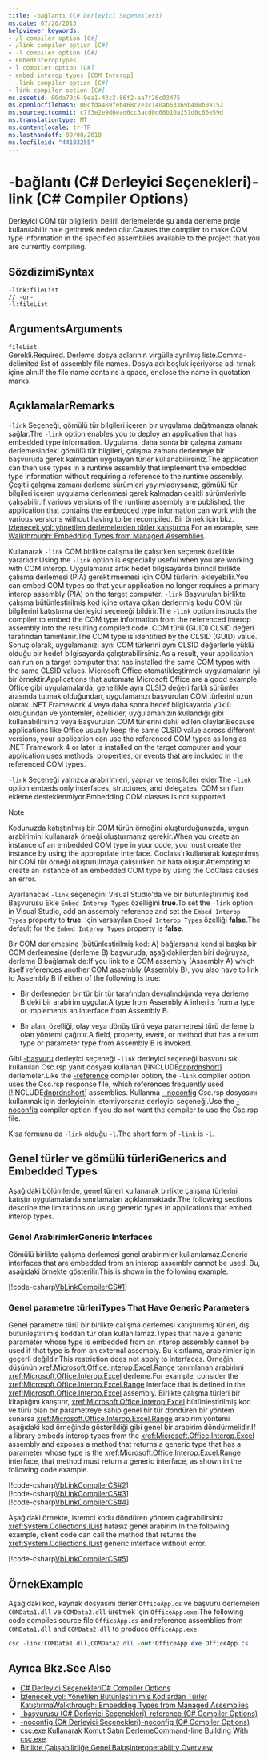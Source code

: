 ```yaml
---
title: -bağlantı (C# Derleyici Seçenekleri)
ms.date: 07/20/2015
helpviewer_keywords:
- /l compiler option [C#]
- /link compiler option [C#]
- -l compiler option [C#]
- EmbedInteropTypes
- l compiler option [C#]
- embed interop types [COM Interop]
- -link compiler option [C#]
- link compiler option [C#]
ms.assetid: 00da70c6-9ea1-43c2-86f2-aa7f26c03475
ms.openlocfilehash: 00cfda489feb468c7e3c140ab63369b408b09152
ms.sourcegitcommit: c7f3e2e9d6ead6cc3acd0d66b10a251d0c66e59d
ms.translationtype: MT
ms.contentlocale: tr-TR
ms.lasthandoff: 09/08/2018
ms.locfileid: "44183255"
---
```

# <a name="-link-c-compiler-options"></a><span data-ttu-id="54c47-102">-bağlantı (C# Derleyici Seçenekleri)</span><span class="sxs-lookup"><span data-stu-id="54c47-102">-link (C# Compiler Options)</span></span>
<span data-ttu-id="54c47-103">Derleyici COM tür bilgilerini belirli derlemelerde şu anda derleme proje kullanılabilir hale getirmek neden olur.</span><span class="sxs-lookup"><span data-stu-id="54c47-103">Causes the compiler to make COM type information in the specified assemblies available to the project that you are currently compiling.</span></span>  
  
## <a name="syntax"></a><span data-ttu-id="54c47-104">Sözdizimi</span><span class="sxs-lookup"><span data-stu-id="54c47-104">Syntax</span></span>  
  
```console  
-link:fileList  
// -or-  
-l:fileList  
```  
  
## <a name="arguments"></a><span data-ttu-id="54c47-105">Arguments</span><span class="sxs-lookup"><span data-stu-id="54c47-105">Arguments</span></span>  
 `fileList`  
 <span data-ttu-id="54c47-106">Gerekli.</span><span class="sxs-lookup"><span data-stu-id="54c47-106">Required.</span></span> <span data-ttu-id="54c47-107">Derleme dosya adlarının virgülle ayrılmış liste.</span><span class="sxs-lookup"><span data-stu-id="54c47-107">Comma-delimited list of assembly file names.</span></span> <span data-ttu-id="54c47-108">Dosya adı boşluk içeriyorsa adı tırnak içine alın.</span><span class="sxs-lookup"><span data-stu-id="54c47-108">If the file name contains a space, enclose the name in quotation marks.</span></span>  
  
## <a name="remarks"></a><span data-ttu-id="54c47-109">Açıklamalar</span><span class="sxs-lookup"><span data-stu-id="54c47-109">Remarks</span></span>  
 <span data-ttu-id="54c47-110">`-link` Seçeneği, gömülü tür bilgileri içeren bir uygulama dağıtmanıza olanak sağlar.</span><span class="sxs-lookup"><span data-stu-id="54c47-110">The `-link` option enables you to deploy an application that has embedded type information.</span></span> <span data-ttu-id="54c47-111">Uygulama, daha sonra bir çalışma zamanı derlemesindeki gömülü tür bilgileri, çalışma zamanı derlemeye bir başvuruda gerek kalmadan uygulayan türler kullanabilirsiniz.</span><span class="sxs-lookup"><span data-stu-id="54c47-111">The application can then use types in a runtime assembly that implement the embedded type information without requiring a reference to the runtime assembly.</span></span> <span data-ttu-id="54c47-112">Çeşitli çalışma zamanı derleme sürümleri yayımladıysanız, gömülü tür bilgileri içeren uygulama derlenmesi gerek kalmadan çeşitli sürümleriyle çalışabilir.</span><span class="sxs-lookup"><span data-stu-id="54c47-112">If various versions of the runtime assembly are published, the application that contains the embedded type information can work with the various versions without having to be recompiled.</span></span> <span data-ttu-id="54c47-113">Bir örnek için bkz. [izlenecek yol: yönetilen derlemelerden türler katıştırma](../../programming-guide/concepts/assemblies-gac/walkthrough-embedding-types-from-managed-assemblies-in-visual-studio.md).</span><span class="sxs-lookup"><span data-stu-id="54c47-113">For an example, see [Walkthrough: Embedding Types from Managed Assemblies](../../programming-guide/concepts/assemblies-gac/walkthrough-embedding-types-from-managed-assemblies-in-visual-studio.md).</span></span>  
  
 <span data-ttu-id="54c47-114">Kullanarak `-link` COM birlikte çalışma ile çalışırken seçenek özellikle yararlıdır.</span><span class="sxs-lookup"><span data-stu-id="54c47-114">Using the `-link` option is especially useful when you are working with COM interop.</span></span> <span data-ttu-id="54c47-115">Uygulamanız artık hedef bilgisayarda birincil birlikte çalışma derlemesi (PIA) gerektirmemesi için COM türlerini ekleyebilir.</span><span class="sxs-lookup"><span data-stu-id="54c47-115">You can embed COM types so that your application no longer requires a primary interop assembly (PIA) on the target computer.</span></span> <span data-ttu-id="54c47-116">`-link` Başvurulan birlikte çalışma bütünleştirilmiş kod içine ortaya çıkan derlenmiş kodu COM tür bilgilerini katıştırma derleyici seçeneği bildirir.</span><span class="sxs-lookup"><span data-stu-id="54c47-116">The `-link` option instructs the compiler to embed the COM type information from the referenced interop assembly into the resulting compiled code.</span></span> <span data-ttu-id="54c47-117">COM türü (GUID) CLSID değeri tarafından tanımlanır.</span><span class="sxs-lookup"><span data-stu-id="54c47-117">The COM type is identified by the CLSID (GUID) value.</span></span> <span data-ttu-id="54c47-118">Sonuç olarak, uygulamanızı aynı COM türlerini aynı CLSID değerlerle yüklü olduğu bir hedef bilgisayarda çalıştırabilirsiniz.</span><span class="sxs-lookup"><span data-stu-id="54c47-118">As a result, your application can run on a target computer that has installed the same COM types with the same CLSID values.</span></span> <span data-ttu-id="54c47-119">Microsoft Office otomatikleştirmek uygulamaların iyi bir örnektir.</span><span class="sxs-lookup"><span data-stu-id="54c47-119">Applications that automate Microsoft Office are a good example.</span></span> <span data-ttu-id="54c47-120">Office gibi uygulamalarda, genellikle aynı CLSID değeri farklı sürümler arasında tutmak olduğundan, uygulamanızı başvurulan COM türlerini uzun olarak .NET Framework 4 veya daha sonra hedef bilgisayarda yüklü olduğundan ve yöntemler, özellikler, uygulamanızın kullandığı gibi kullanabilirsiniz veya Başvurulan COM türlerini dahil edilen olaylar.</span><span class="sxs-lookup"><span data-stu-id="54c47-120">Because applications like Office usually keep the same CLSID value across different versions, your application can use the referenced COM types as long as .NET Framework 4 or later is installed on the target computer and your application uses methods, properties, or events that are included in the referenced COM types.</span></span>  
  
 <span data-ttu-id="54c47-121">`-link` Seçeneği yalnızca arabirimleri, yapılar ve temsilciler ekler.</span><span class="sxs-lookup"><span data-stu-id="54c47-121">The `-link` option embeds only interfaces, structures, and delegates.</span></span> <span data-ttu-id="54c47-122">COM sınıfları ekleme desteklenmiyor.</span><span class="sxs-lookup"><span data-stu-id="54c47-122">Embedding COM classes is not supported.</span></span>  
  
> [!NOTE]
>  <span data-ttu-id="54c47-123">Kodunuzda katıştırılmış bir COM türün örneğini oluşturduğunuzda, uygun arabirimini kullanarak örneği oluşturmanız gerekir.</span><span class="sxs-lookup"><span data-stu-id="54c47-123">When you create an instance of an embedded COM type in your code, you must create the instance by using the appropriate interface.</span></span> <span data-ttu-id="54c47-124">Coclass'ı kullanarak katıştırılmış bir COM tür örneği oluşturulmaya çalışılırken bir hata oluşur.</span><span class="sxs-lookup"><span data-stu-id="54c47-124">Attempting to create an instance of an embedded COM type by using the CoClass causes an error.</span></span>  
  
 <span data-ttu-id="54c47-125">Ayarlanacak `-link` seçeneğini Visual Studio'da ve bir bütünleştirilmiş kod Başvurusu Ekle `Embed Interop Types` özelliğini **true**.</span><span class="sxs-lookup"><span data-stu-id="54c47-125">To set the `-link` option in Visual Studio, add an assembly reference and set the `Embed Interop Types` property to **true**.</span></span> <span data-ttu-id="54c47-126">İçin varsayılan `Embed Interop Types` özelliği **false**.</span><span class="sxs-lookup"><span data-stu-id="54c47-126">The default for the `Embed Interop Types` property is **false**.</span></span>  
  
 <span data-ttu-id="54c47-127">Bir COM derlemesine (bütünleştirilmiş kod: A) bağlarsanız kendisi başka bir COM derlemesine (derleme B) başvuruda, aşağıdakilerden biri doğruysa, derleme B bağlamak de:</span><span class="sxs-lookup"><span data-stu-id="54c47-127">If you link to a COM assembly (Assembly A) which itself references another COM assembly (Assembly B), you also have to link to Assembly B if either of the following is true:</span></span>  
  
-   <span data-ttu-id="54c47-128">Bir derlemeden bir tür bir tür tarafından devralındığında veya derleme B'deki bir arabirim uygular.</span><span class="sxs-lookup"><span data-stu-id="54c47-128">A type from Assembly A inherits from a type or implements an interface from Assembly B.</span></span>  
  
-   <span data-ttu-id="54c47-129">Bir alan, özelliği, olay veya dönüş türü veya parametresi türü derleme b olan yöntemi çağrılır.</span><span class="sxs-lookup"><span data-stu-id="54c47-129">A field, property, event, or method that has a return type or parameter type from Assembly B is invoked.</span></span>  
  
 <span data-ttu-id="54c47-130">Gibi [-başvuru](../../../csharp/language-reference/compiler-options/reference-compiler-option.md) derleyici seçeneği `-link` derleyici seçeneği başvuru sık kullanılan Csc.rsp yanıt dosyası kullanan [!INCLUDE[dnprdnshort](~/includes/dnprdnshort-md.md)] derlemeler.</span><span class="sxs-lookup"><span data-stu-id="54c47-130">Like the [-reference](../../../csharp/language-reference/compiler-options/reference-compiler-option.md) compiler option, the `-link` compiler option uses the Csc.rsp response file, which references frequently used [!INCLUDE[dnprdnshort](~/includes/dnprdnshort-md.md)] assemblies.</span></span> <span data-ttu-id="54c47-131">Kullanma [- noconfig](../../../csharp/language-reference/compiler-options/noconfig-compiler-option.md) Csc.rsp dosyasını kullanmak için derleyicinin istemiyorsanız derleyici seçeneği.</span><span class="sxs-lookup"><span data-stu-id="54c47-131">Use the [-noconfig](../../../csharp/language-reference/compiler-options/noconfig-compiler-option.md) compiler option if you do not want the compiler to use the Csc.rsp file.</span></span>  
  
 <span data-ttu-id="54c47-132">Kısa formunu da `-link` olduğu `-l`.</span><span class="sxs-lookup"><span data-stu-id="54c47-132">The short form of `-link` is `-l`.</span></span>  
  
## <a name="generics-and-embedded-types"></a><span data-ttu-id="54c47-133">Genel türler ve gömülü türleri</span><span class="sxs-lookup"><span data-stu-id="54c47-133">Generics and Embedded Types</span></span>  
 <span data-ttu-id="54c47-134">Aşağıdaki bölümlerde, genel türleri kullanarak birlikte çalışma türlerini katıştır uygulamalarda sınırlamaları açıklanmaktadır.</span><span class="sxs-lookup"><span data-stu-id="54c47-134">The following sections describe the limitations on using generic types in applications that embed interop types.</span></span>  
  
### <a name="generic-interfaces"></a><span data-ttu-id="54c47-135">Genel Arabirimler</span><span class="sxs-lookup"><span data-stu-id="54c47-135">Generic Interfaces</span></span>  
 <span data-ttu-id="54c47-136">Gömülü birlikte çalışma derlemesi genel arabirimler kullanılamaz.</span><span class="sxs-lookup"><span data-stu-id="54c47-136">Generic interfaces that are embedded from an interop assembly cannot be used.</span></span> <span data-ttu-id="54c47-137">Bu, aşağıdaki örnekte gösterilir.</span><span class="sxs-lookup"><span data-stu-id="54c47-137">This is shown in the following example.</span></span>  
  
 [!code-csharp[VbLinkCompilerCS#1](../../../csharp/language-reference/compiler-options/codesnippet/CSharp/link-compiler-option_1.cs)]  
  
### <a name="types-that-have-generic-parameters"></a><span data-ttu-id="54c47-138">Genel parametre türleri</span><span class="sxs-lookup"><span data-stu-id="54c47-138">Types That Have Generic Parameters</span></span>  
 <span data-ttu-id="54c47-139">Genel parametre türü bir birlikte çalışma derlemesi katıştırılmış türleri, dış bütünleştirilmiş koddan tür olan kullanılamaz.</span><span class="sxs-lookup"><span data-stu-id="54c47-139">Types that have a generic parameter whose type is embedded from an interop assembly cannot be used if that type is from an external assembly.</span></span> <span data-ttu-id="54c47-140">Bu kısıtlama, arabirimler için geçerli değildir.</span><span class="sxs-lookup"><span data-stu-id="54c47-140">This restriction does not apply to interfaces.</span></span> <span data-ttu-id="54c47-141">Örneğin, düşünün <xref:Microsoft.Office.Interop.Excel.Range> tanımlanan arabirimi <xref:Microsoft.Office.Interop.Excel> derleme.</span><span class="sxs-lookup"><span data-stu-id="54c47-141">For example, consider the <xref:Microsoft.Office.Interop.Excel.Range> interface that is defined in the <xref:Microsoft.Office.Interop.Excel> assembly.</span></span> <span data-ttu-id="54c47-142">Birlikte çalışma türleri bir kitaplığını katıştırır, <xref:Microsoft.Office.Interop.Excel> bütünleştirilmiş kod ve türü olan bir parametreye sahip genel bir tür döndüren bir yöntem sunarsa <xref:Microsoft.Office.Interop.Excel.Range> arabirim yöntemi aşağıdaki kod örneğinde gösterildiği gibi genel bir arabirim döndürmelidir.</span><span class="sxs-lookup"><span data-stu-id="54c47-142">If a library embeds interop types from the <xref:Microsoft.Office.Interop.Excel> assembly and exposes a method that returns a generic type that has a parameter whose type is the <xref:Microsoft.Office.Interop.Excel.Range> interface, that method must return a generic interface, as shown in the following code example.</span></span>  
  
 [!code-csharp[VbLinkCompilerCS#2](../../../csharp/language-reference/compiler-options/codesnippet/CSharp/link-compiler-option_2.cs)]  
[!code-csharp[VbLinkCompilerCS#3](../../../csharp/language-reference/compiler-options/codesnippet/CSharp/link-compiler-option_3.cs)]  
[!code-csharp[VbLinkCompilerCS#4](../../../csharp/language-reference/compiler-options/codesnippet/CSharp/link-compiler-option_4.cs)]  
  
 <span data-ttu-id="54c47-143">Aşağıdaki örnekte, istemci kodu döndüren yöntem çağırabilirsiniz <xref:System.Collections.IList> hatasız genel arabirim.</span><span class="sxs-lookup"><span data-stu-id="54c47-143">In the following example, client code can call the method that returns the <xref:System.Collections.IList> generic interface without error.</span></span>  
  
 [!code-csharp[VbLinkCompilerCS#5](../../../csharp/language-reference/compiler-options/codesnippet/CSharp/link-compiler-option_5.cs)]  
  
## <a name="example"></a><span data-ttu-id="54c47-144">Örnek</span><span class="sxs-lookup"><span data-stu-id="54c47-144">Example</span></span>  
 <span data-ttu-id="54c47-145">Aşağıdaki kod, kaynak dosyasını derler `OfficeApp.cs` ve başvuru derlemeleri `COMData1.dll` ve `COMData2.dll` üretmek için `OfficeApp.exe`.</span><span class="sxs-lookup"><span data-stu-id="54c47-145">The following code compiles source file `OfficeApp.cs` and reference assemblies from `COMData1.dll` and `COMData2.dll` to produce `OfficeApp.exe`.</span></span>  
  
```csharp  
csc -link:COMData1.dll,COMData2.dll -out:OfficeApp.exe OfficeApp.cs  
```  
  
## <a name="see-also"></a><span data-ttu-id="54c47-146">Ayrıca Bkz.</span><span class="sxs-lookup"><span data-stu-id="54c47-146">See Also</span></span>

- [<span data-ttu-id="54c47-147">C# Derleyici Seçenekleri</span><span class="sxs-lookup"><span data-stu-id="54c47-147">C# Compiler Options</span></span>](../../../csharp/language-reference/compiler-options/index.md)  
- [<span data-ttu-id="54c47-148">İzlenecek yol: Yönetilen Bütünleştirilmiş Kodlardan Türler Katıştırma</span><span class="sxs-lookup"><span data-stu-id="54c47-148">Walkthrough: Embedding Types from Managed Assemblies</span></span>](../../programming-guide/concepts/assemblies-gac/walkthrough-embedding-types-from-managed-assemblies-in-visual-studio.md)  
- [<span data-ttu-id="54c47-149">-başvurusu (C# Derleyici Seçenekleri)</span><span class="sxs-lookup"><span data-stu-id="54c47-149">-reference (C# Compiler Options)</span></span>](../../../csharp/language-reference/compiler-options/reference-compiler-option.md)  
- [<span data-ttu-id="54c47-150">-noconfig (C# Derleyici Seçenekleri)</span><span class="sxs-lookup"><span data-stu-id="54c47-150">-noconfig (C# Compiler Options)</span></span>](../../../csharp/language-reference/compiler-options/noconfig-compiler-option.md)  
- [<span data-ttu-id="54c47-151">csc.exe Kullanarak Komut Satırı Derleme</span><span class="sxs-lookup"><span data-stu-id="54c47-151">Command-line Building With csc.exe</span></span>](../../../csharp/language-reference/compiler-options/command-line-building-with-csc-exe.md)  
- [<span data-ttu-id="54c47-152">Birlikte Çalışabilirliğe Genel Bakış</span><span class="sxs-lookup"><span data-stu-id="54c47-152">Interoperability Overview</span></span>](../../../csharp/programming-guide/interop/interoperability-overview.md)
